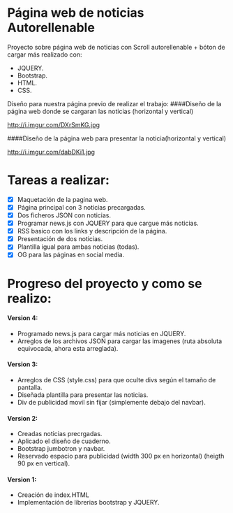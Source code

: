 # Página web de noticias Autorellenable
Proyecto sobre página web de noticias con Scroll autorellenable + bóton de cargar más realizado con:

- JQUERY.
- Bootstrap.
- HTML.
- CSS.

Diseño para nuestra página previo de realizar el trabajo:
####Diseño de la página web donde se cargaran las noticias (horizontal y vertical)

http://i.imgur.com/DXrSmKG.jpg

####Diseño de la página web para presentar la noticia(horizontal y vertical)

http://i.imgur.com/dabDKi1.jpg

# Tareas a realizar:
- [X] Maquetación de la pagina web.
- [X] Página principal con 3 noticias precargadas.
- [X] Dos ficheros JSON con noticias.
- [X] Programar news.js con JQUERY para que cargue más noticias.
- [X] RSS basico con los links y descripción de la página.
- [X] Presentación de dos noticias.
- [X] Plantilla igual para ambas noticias (todas). 
- [X] OG para las páginas en social media.

# Progreso del proyecto y como se realizo:

#### Version 4:
- Programado news.js para cargar más noticias en JQUERY.
- Arreglos de los archivos JSON para cargar las imagenes (ruta absoluta equivocada, ahora esta arreglada).

#### Version 3:
- Arreglos de CSS (style.css) para que oculte divs según el tamaño de pantalla.
- Diseñada plantilla para presentar las noticias.
- Div de publicidad movil sin fijar (simplemente debajo del navbar).

#### Version 2:
- Creadas noticias precrgadas.
- Aplicado el diseño de cuaderno.
- Bootstrap jumbotron y navbar.
- Reservado espacio para publicidad (width 300 px en horizontal) (heigth 90 px en vertical).
#### Version 1:
- Creación de index.HTML
- Implementación de librerias bootstrap y JQUERY.